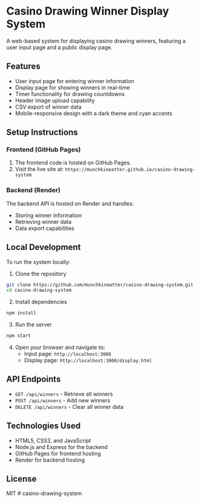 # Casino Drawing Winner Display System

A web-based system for displaying casino drawing winners, featuring a user input page and a public display page.

## Features

- User input page for entering winner information
- Display page for showing winners in real-time
- Timer functionality for drawing countdowns
- Header image upload capability
- CSV export of winner data
- Mobile-responsive design with a dark theme and cyan accents

## Setup Instructions

### Frontend (GitHub Pages)

1. The frontend code is hosted on GitHub Pages.
2. Visit the live site at: `https://munchkineatter.github.io/casino-drawing-system`

### Backend (Render)

The backend API is hosted on Render and handles:
- Storing winner information
- Retrieving winner data
- Data export capabilities

## Local Development

To run the system locally:

1. Clone the repository
```bash
git clone https://github.com/munchkineatter/casino-drawing-system.git
cd casino-drawing-system
```

2. Install dependencies
```bash
npm install
```

3. Run the server
```bash
npm start
```

4. Open your browser and navigate to:
   - Input page: `http://localhost:3000`
   - Display page: `http://localhost:3000/display.html`

## API Endpoints

- `GET /api/winners` - Retrieve all winners
- `POST /api/winners` - Add new winners
- `DELETE /api/winners` - Clear all winner data

## Technologies Used

- HTML5, CSS3, and JavaScript
- Node.js and Express for the backend
- GitHub Pages for frontend hosting
- Render for backend hosting

## License

MIT #   c a s i n o - d r a w i n g - s y s t e m 
 
 